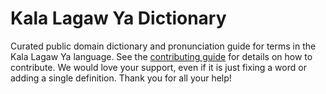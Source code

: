 
# Kala Lagaw Ya Dictionary

Curated public domain dictionary and pronunciation guide for terms in the Kala Lagaw Ya language. See the [contributing guide](https://github.com/drumworkteam/term/blob/make/.github/contributing.md) for details on how to contribute. We would love your support, even if it is just fixing a word or adding a single definition. Thank you for all your help!